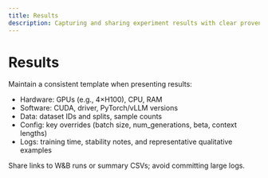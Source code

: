 ```yaml
---
title: Results
description: Capturing and sharing experiment results with clear provenance.
---
```


# Results

Maintain a consistent template when presenting results:

- Hardware: GPUs (e.g., 4×H100), CPU, RAM
- Software: CUDA, driver, PyTorch/vLLM versions
- Data: dataset IDs and splits, sample counts
- Config: key overrides (batch size, num_generations, beta, context lengths)
- Logs: training time, stability notes, and representative qualitative examples

Share links to W&B runs or summary CSVs; avoid committing large logs.

